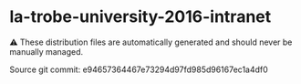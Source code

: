 # la-trobe-university-2016-intranet

:warning: These distribution files are automatically generated and should never be manually managed.

Source git commit: e94657364467e73294d97fd985d96167ec1a4df0
